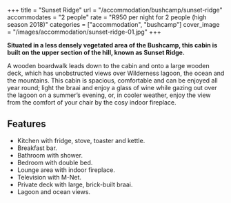 +++
title = "Sunset Ridge"
url = "/accommodation/bushcamp/sunset-ridge"
accommodates = "2 people"
rate = "R950 per night for 2 people (high season 2018)"
categories = ["accommodation", "bushcamp"]
cover_image = "/images/accommodation/sunset-ridge-01.jpg"
+++

**Situated in a less densely vegetated area of the Bushcamp, this cabin is built on the upper section of the hill, known as Sunset Ridge.**

A wooden boardwalk leads down to the cabin and onto a large wooden deck, which has unobstructed views over Wilderness lagoon, the ocean and the mountains. This cabin is spacious, comfortable and can be enjoyed all year round; light the braai and enjoy a glass of wine while gazing out over the lagoon on a summer’s evening, or, in cooler weather, enjoy the view from the comfort of your chair by the cosy indoor fireplace.

## Features

*   Kitchen with fridge, stove, toaster and kettle.
*   Breakfast bar.
*   Bathroom with shower.
*   Bedroom with double bed.
*   Lounge area with indoor fireplace.
*   Television with M-Net.
*   Private deck with large, brick-built braai.
*   Lagoon and ocean views.